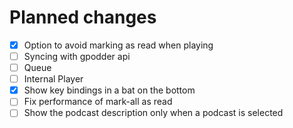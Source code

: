 # Planned changes

- [x] Option to avoid marking as read when playing
- [ ] Syncing with gpodder api
- [ ] Queue
- [ ] Internal Player
- [x] Show key bindings in a bat on the bottom
- [ ] Fix performance of mark-all as read
- [ ] Show the podcast description only when a podcast is selected
